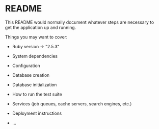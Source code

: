# README

This README would normally document whatever steps are necessary to get the
application up and running.

Things you may want to cover:

* Ruby version  ->  "2.5.3"

* System dependencies

* Configuration

* Database creation

* Database initialization

* How to run the test suite

* Services (job queues, cache servers, search engines, etc.)

* Deployment instructions

* ...
